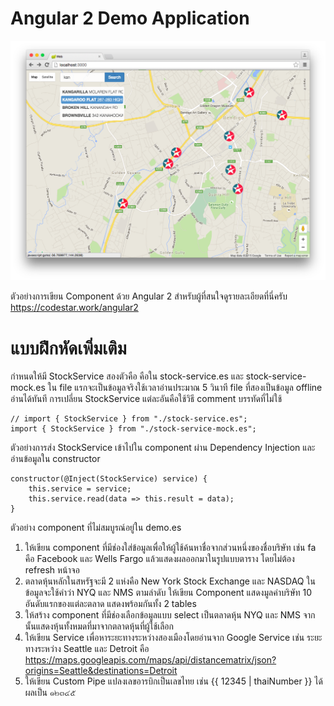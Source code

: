 # Angular 2 Demo Application

![](https://raw.githubusercontent.com/codestar-work/spring-map/master/screen.png)

ตัวอย่างการเขียน Component ด้วย Angular 2 สำหรับผู้ที่สนใจดูรายละเอียดที่นี่ครับ https://codestar.work/angular2

# แบบฝึกหัดเพิ่มเติม
กำหนดให้มี StockService สองตัวคือ คือใน stock-service.es และ stock-service-mock.es ใน file แรกจะเป็นข้อมูลจริงใช้เวลาอ่านประมาณ 5 วินาที file ที่สองเป็นข้อมูล offline อ่านได้ทันที การเปลี่ยน StockService แต่ละอันคือใช้วิธี comment บรรทัดที่ไม่ใช้
```ecmascript
// import { StockService } from "./stock-service.es";
import { StockService } from "./stock-service-mock.es";
```
ตัวอย่างการส่ง StockService เข้าไปใน component ผ่าน Dependency Injection และอ่านข้อมูลใน constructor
```ecmascript
constructor(@Inject(StockService) service) {
	this.service = service;
	this.service.read(data => this.result = data);
}
```
ตัวอย่าง component ที่ไม่สมบูรณ์อยู่ใน demo.es

1. ให้เขียน component ที่มีช่องใส่ข้อมูลเพื่อให้ผู้ใช้ค้นหาชื่อจากส่วนหนึ่งของชื่อบริษัท เช่น fa คือ Facebook และ Wells Fargo แล้วแสดงผลออกมาในรูปแบบตาราง โดยไม่ต้อง refresh หน้าจอ
2. ตลาดหุ้นหลักในสหรัฐจะมี 2 แห่งคือ New York Stock Exchange และ NASDAQ ในข้อมูลจะใช้คำว่า NYQ และ NMS ตามลำดับ ให้เขียน Component แสดงมูลค่าบริษัท 10 อันดับแรกของแต่ละตลาด แสดงพร้อมกันทั้ง 2 tables
3. ให้สร้าง component ที่มีช่องเลือกข้อมูลแบบ select เป็นตลาดหุ้น NYQ และ NMS จากนั้นแสดงหุ้นทั้งหมดที่มาจากตลาดหุ้นที่ผู้ใช้เลือก
4. ให้เขียน Service เพื่อหาระยะทางระหว่างสองเมืองโดยอ่านจาก Google Service เช่น ระยะทางระหว่าง Seattle และ Detroit คือ
https://maps.googleapis.com/maps/api/distancematrix/json?origins=Seattle&destinations=Detroit
5. ให้เขียน Custom Pipe แปลงเลขอารบิกเป็นเลขไทย เช่น {{ 12345 | thaiNumber }} ได้ผลเป็น ๑๒๓๔๕
